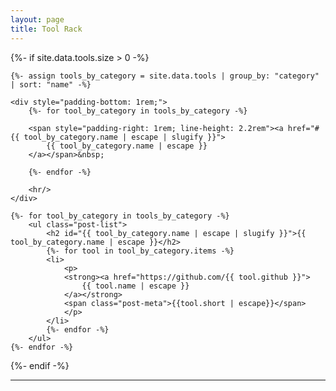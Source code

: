 ```yaml
---
layout: page
title: Tool Rack
---
```


{%- if site.data.tools.size > 0 -%}

    {%- assign tools_by_category = site.data.tools | group_by: "category" | sort: "name" -%}
    
    <div style="padding-bottom: 1rem;">
        {%- for tool_by_category in tools_by_category -%}
        
        <span style="padding-right: 1rem; line-height: 2.2rem"><a href="#{{ tool_by_category.name | escape | slugify }}">
            {{ tool_by_category.name | escape }}
        </a></span>&nbsp;
        
        {%- endfor -%}

        <hr/>
    </div>
    
    {%- for tool_by_category in tools_by_category -%}
        <ul class="post-list">
            <h2 id="{{ tool_by_category.name | escape | slugify }}">{{ tool_by_category.name | escape }}</h2>
            {%- for tool in tool_by_category.items -%}
            <li>
                <p>
                <strong><a href="https://github.com/{{ tool.github }}">
                    {{ tool.name | escape }}
                </a></strong>
                <span class="post-meta">{{tool.short | escape}}</span>
                </p>
            </li>
            {%- endfor -%}
        </ul>
    {%- endfor -%}

{%- endif -%}

<hr>
